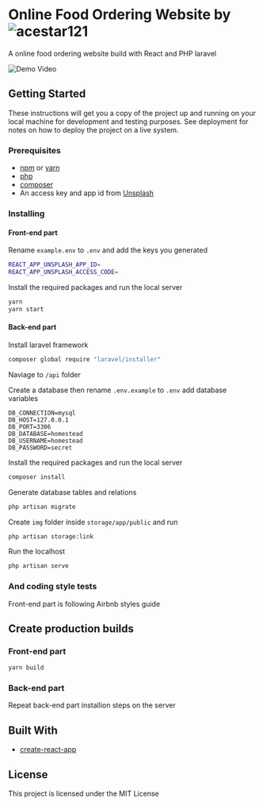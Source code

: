 # Online Food Ordering Website by ![acestar121](https://github.com/acestar121)

A online food ordering website build with React and PHP laravel

![Demo Video](https://media.giphy.com/media/9ryLmyELCzZaSYw9xb/giphy.gif)

## Getting Started

These instructions will get you a copy of the project up and running on your local machine for development and testing purposes. See deployment for notes on how to deploy the project on a live system.

### Prerequisites

* [npm](https://www.npmjs.com/get-npm) or [yarn](https://yarnpkg.com/en/)
* [php](http://php.net/)
* [composer](https://getcomposer.org/)
* An access key and app id from [Unsplash](https://unsplash.com/developers)

### Installing

#### Front-end part

Rename `example.env` to `.env` and add the keys you generated

```sh
REACT_APP_UNSPLASH_APP_ID=
REACT_APP_UNSPLASH_ACCESS_CODE=
```

Install the required packages and run the local server

```sh
yarn
yarn start
```

#### Back-end part

Install laravel framework

```sh
composer global require "laravel/installer"
```

Naviage to `/api` folder

Create a database then rename `.env.example` to `.env` add database variables

```
DB_CONNECTION=mysql
DB_HOST=127.0.0.1
DB_PORT=3306
DB_DATABASE=homestead
DB_USERNAME=homestead
DB_PASSWORD=secret
```

Install the required packages and run the local server

```sh
composer install
```

Generate database tables and relations

```sh
php artisan migrate
```

Create `img` folder inside `storage/app/public` and run

```sh
php artisan storage:link
```

Run the localhost

```sh
php artisan serve
```

### And coding style tests

Front-end part is following Airbnb styles guide

## Create production builds

### Front-end part

```sh
yarn build
```

### Back-end part

Repeat back-end part installion steps on the server

## Built With

* [create-react-app](https://github.com/facebook/create-react-app)

## License

This project is licensed under the MIT License
